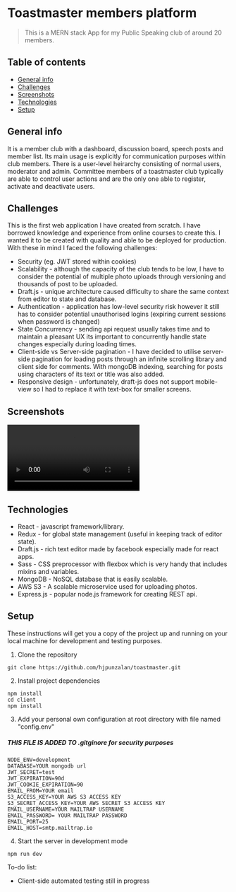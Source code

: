 # Toastmaster members platform
> This is a MERN stack App for my Public Speaking club of around 20 members.

## Table of contents
* [General info](#general-info)
* [Challenges](#challenges)
* [Screenshots](#screenshots)
* [Technologies](#technologies)
* [Setup](#setup)

## General info
It is a member club with a dashboard, discussion board, speech posts and member list. Its main usage is explicitly for communication purposes within club members. There is a user-level heirarchy consisting of normal users, moderator and admin. Committee members of a toastmaster club typically are able to control user actions and are the only one able to register, activate and deactivate users.

## Challenges
This is the first web application I have created from scratch. I have borrowed knowledge and experience from online courses to create this. I wanted it to be created with quality and able to be deployed for production. With these in mind I faced the following challenges:
- Security (eg. JWT stored within cookies)
- Scalability - although the capacity of the club tends to be low, I have to consider the potential of multiple photo uploads through versioning and thousands of post to be uploaded.
- Draft.js - unique architecture caused difficulty to share the same context from editor to state and database.
- Authentication - application has low-level security risk however it still has to consider potential unauthorised logins (expiring current sessions when password is changed)
- State Concurrency - sending api request usually takes time and to maintain a pleasant UX its important to concurrently handle state changes especially during loading times.
- Client-side vs Server-side pagination - I have decided to utilise server-side pagination for loading posts through an infinite scrolling library and client side for comments. With mongoDB indexing, searching for posts using characters of its text or title was also added.
- Responsive design - unfortunately, draft-js does not support mobile-view so I had to replace it with text-box for smaller screens.

## Screenshots
![Demo](./demo/toastmaster.mp4)

## Technologies
* React - javascript framework/library.
* Redux - for global state management (useful in keeping track of editor state).
* Draft.js - rich text editor made by facebook especially made for react apps.
* Sass - CSS preprocessor with flexbox which is very handy that includes mixins and variables.
* MongoDB - NoSQL database that is easily scalable.
* AWS S3 - A scalable microservice used for uploading photos.
* Express.js - popular node.js framework for creating REST api.

## Setup
These instructions will get you a copy of the project up and running on your local machine for development and testing purposes.

1. Clone the repository

```
git clone https://github.com/hjpunzalan/toastmaster.git
```

2. Install project dependencies

```
npm install
cd client
npm install
```

3. Add your personal own configuration at root directory with file named "config.env"
##### THIS FILE IS ADDED TO .gitginore for security purposes
```
NODE_ENV=development
DATABASE=YOUR mongodb url
JWT_SECRET=test
JWT_EXPIRATION=90d
JWT_COOKIE_EXPIRATION=90
EMAIL_FROM=YOUR email
S3_ACCESS_KEY=YOUR AWS S3 ACCESS KEY
S3_SECRET_ACCESS_KEY=YOUR AWS SECRET S3 ACCESS KEY
EMAIL_USERNAME=YOUR MAILTRAP USERNAME
EMAIL_PASSWORD= YOUR MAILTRAP PASSWORD
EMAIL_PORT=25
EMAIL_HOST=smtp.mailtrap.io
```

4. Start the server in development mode

```
npm run dev
```

To-do list:
* Client-side automated testing still in progress
